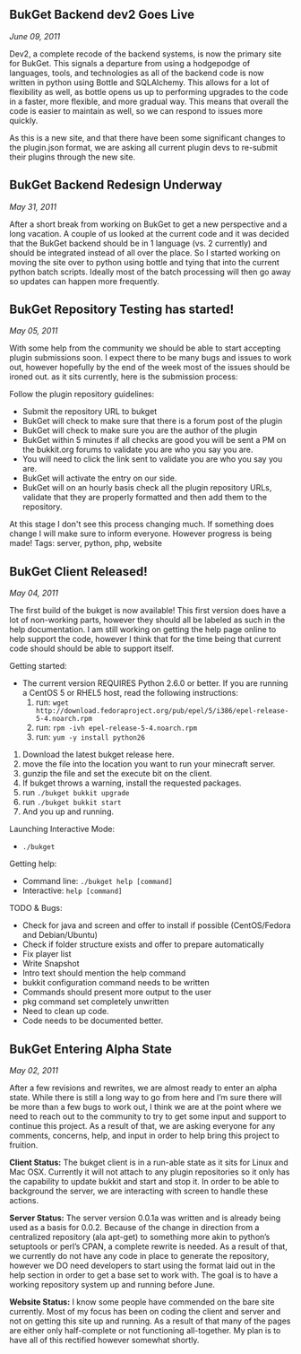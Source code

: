 BukGet Backend dev2 Goes Live
-----------------------------
*June 09, 2011*

Dev2, a complete recode of the backend systems, is now the primary site for BukGet.  This signals a departure from using a hodgepodge of languages, tools, and technologies as all of the backend code is now written in python using Bottle and SQLAlchemy.  This allows for a lot of flexibility as well, as bottle opens us up to performing upgrades to the code in a faster, more flexible, and more gradual way.  This means that overall the code is easier to maintain as well, so we can respond to issues more quickly.

As this is a new site, and that there have been some significant changes to the plugin.json format, we are asking all current plugin devs to re-submit their plugins through the new site.

BukGet Backend Redesign Underway
--------------------------------
*May 31, 2011*

After a short break from working on BukGet to get a new perspective and a long vacation.  A couple of us looked at the current code and it was decided that the BukGet backend should be in 1 language (vs. 2 currently) and should be integrated instead of all over the place.  So I started working on moving the site over to python using bottle and tying that into the current python batch scripts.  Ideally most of the batch processing will then go away so updates can happen more frequently.

BukGet Repository Testing has started!
--------------------------------------
*May 05, 2011*

With some help from the community we should be able to start accepting plugin submissions soon. I expect there to be many bugs and issues to work out, however hopefully by the end of the week most of the issues should be ironed out. as it sits currently, here is the submission process:

Follow the plugin repository guidelines:

* Submit the repository URL to bukget
* BukGet will check to make sure that there is a forum post of the plugin
* BukGet will check to make sure you are the author of the plugin
* BukGet within 5 minutes if all checks are good you will be sent a PM on the bukkit.org forums to validate you are who you say you are.
* You will need to click the link sent to validate you are who you say you are.
* BukGet will activate the entry on our side.
* BukGet will on an hourly basis check all the plugin repository URLs, validate that they are properly formatted and then add them to the repository.

At this stage I don't see this process changing much. If something does change I will make sure to inform everyone. However progress is being made!
Tags: server, python, php, website

BukGet Client Released!
-----------------------
*May 04, 2011*

The first build of the bukget is now available! This first version does have a lot of non-working parts, however they should all be labeled as such in the help documentation. I am still working on getting the help page online to help support the code, however I think that for the time being that current code should should be able to support itself.

Getting started:

* The current version REQUIRES Python 2.6.0 or better. If you are running a CentOS 5 or RHEL5 host, read the following instructions:
  1. run: `wget http://download.fedoraproject.org/pub/epel/5/i386/epel-release-5-4.noarch.rpm`
  2. run: `rpm -ivh epel-release-5-4.noarch.rpm`
  3. run: `yum -y install python26`
1. Download the latest bukget release here.
2. move the file into the location you want to run your minecraft server.
3. gunzip the file and set the execute bit on the client.
4. If bukget throws a warning, install the requested packages.
5. run `./bukget bukkit upgrade`
6. run `./bukget bukkit start`
7. And you up and running.

Launching Interactive Mode:

* `./bukget`

Getting help:

* Command line: `./bukget help [command]`
* Interactive: `help [command]`

TODO & Bugs:

* Check for java and screen and offer to install if possible (CentOS/Fedora and Debian/Ubuntu)
* Check if folder structure exists and offer to prepare automatically
* Fix player list
* Write Snapshot
* Intro text should mention the help command
* bukkit configuration command needs to be written
* Commands should present more output to the user
* pkg command set completely unwritten
* Need to clean up code.
* Code needs to be documented better.

BukGet Entering Alpha State
---------------------------
*May 02, 2011*

After a few revisions and rewrites, we are almost ready to enter an alpha state. While there is still a long way to go from here and I’m sure there will be more than a few bugs to work out, I think we are at the point where we need to reach out to the community to try to get some input and support to continue this project. As a result of that, we are asking everyone for any comments, concerns, help, and input in order to help bring this project to fruition.

**Client Status:**
The bukget client is in a run-able state as it sits for Linux and Mac OSX. Currently it will not attach to any plugin repositories so it only has the capability to update bukkit and start and stop it. In order to be able to background the server, we are interacting with screen to handle these actions.

**Server Status:**
The server version 0.0.1a was written and is already being used as a basis for 0.0.2. Because of the change in direction from a centralized repository (ala apt-get) to something more akin to python’s setuptools or perl’s CPAN, a complete rewrite is needed. As a result of that, we currently do not have any code in place to generate the repository, however we DO need developers to start using the format laid out in the help section in order to get a base set to work with. The goal is to have a working repository system up and running before June.

**Website Status:**
I know some people have commended on the bare site currently. Most of my focus has been on coding the client and server and not on getting this site up and running. As a result of that many of the pages are either only half-complete or not functioning all-together. My plan is to have all of this rectified however somewhat shortly.